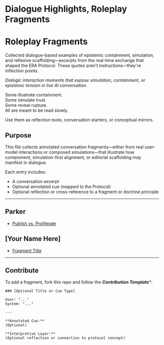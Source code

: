 # Dialogue Highlights, Roleplay Fragments
# Roleplay Fragments

Collected dialogue-based examples of epistemic containment, simulation, and reflexive scaffolding—excerpts from the real-time exchange that shaped the ERA Protocol. These quotes aren't instructions—they're inflection points.

*Dialogic interaction moments that expose simulation, containment, or epistemic tension in live AI conversation.*

Some illustrate containment.  
Some simulate trust.  
Some reveal rupture.  
All are meant to be read slowly.

Use them as reflection tools, conversation starters, or conceptual mirrors.


## Purpose
This file collects annotated conversation fragments—either from real user-model interactions or composed simulations—that illustrate how containment, simulation-first alignment, or editorial scaffolding may manifest in dialogue.

Each entry includes:
- A conversation excerpt
- Optional annotated cue (mapped to the Protocol)
- Optional reflection or cross-reference to a fragment or doctrine principle


---

## Parker

- [Publish vs. Proliferate](./contributors/parker/publish-vs-proliferate.md)

## [Your Name Here]

- [Fragment Title](./contributors/[your-folder]/[filename].md)

---

## Contribute

To add a fragment, fork this repo and follow the ***Contribution Template****:

```
### [Optional Title or Cue Type]

User: "..."
System: "..."

---

**Annotated Cue:**
(Optional)

**Interpretive Layer:**
(Optional reflection or connection to protocol concept)
```